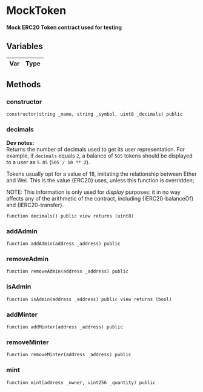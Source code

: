 # MockToken

**Mock ERC20 Token contract used for testing**




## Variables

| Var | Type |
| --- | --- |


## Methods

### constructor



```solidity
constructor(string _name, string _symbol, uint8 _decimals) public
```


### decimals


**Dev notes:** \
Returns the number of decimals used to get its user representation.
For example, if `decimals` equals `2`, a balance of `505` tokens should
be displayed to a user as `5.05` (`505 / 10 ** 2`).

Tokens usually opt for a value of 18, imitating the relationship between
Ether and Wei. This is the value {ERC20} uses, unless this function is
overridden;

NOTE: This information is only used for _display_ purposes: it in
no way affects any of the arithmetic of the contract, including
{IERC20-balanceOf} and {IERC20-transfer}.

```solidity
function decimals() public view returns (uint8)
```


### addAdmin



```solidity
function addAdmin(address _address) public
```


### removeAdmin



```solidity
function removeAdmin(address _address) public
```


### isAdmin



```solidity
function isAdmin(address _address) public view returns (bool)
```


### addMinter



```solidity
function addMinter(address _address) public
```


### removeMinter



```solidity
function removeMinter(address _address) public
```


### mint



```solidity
function mint(address _owner, uint256 _quantity) public
```



